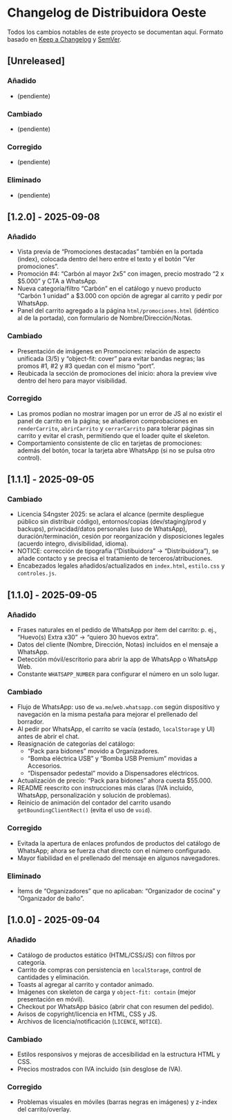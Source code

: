 # Changelog de Distribuidora Oeste

Todos los cambios notables de este proyecto se documentan aquí. Formato basado en
[Keep a Changelog](https://keepachangelog.com/es-ES/) y [SemVer](https://semver.org/lang/es/).

## [Unreleased]
### Añadido
- (pendiente)

### Cambiado
- (pendiente)

### Corregido
- (pendiente)

### Eliminado
- (pendiente)

## [1.2.0] - 2025-09-08
### Añadido
- Vista previa de “Promociones destacadas” también en la portada (index), colocada dentro del hero entre el texto y el botón “Ver promociones”.
- Promoción #4: “Carbón al mayor 2x5” con imagen, precio mostrado “2 x $5.000” y CTA a WhatsApp.
- Nueva categoría/filtro “Carbón” en el catálogo y nuevo producto “Carbón 1 unidad” a $3.000 con opción de agregar al carrito y pedir por WhatsApp.
- Panel del carrito agregado a la página `html/promociones.html` (idéntico al de la portada), con formulario de Nombre/Dirección/Notas.

### Cambiado
- Presentación de imágenes en Promociones: relación de aspecto unificada (3/5) y “object-fit: cover” para evitar bandas negras; las promos #1, #2 y #3 quedan con el mismo “port”.
- Reubicada la sección de promociones del inicio: ahora la preview vive dentro del hero para mayor visibilidad.

### Corregido
- Las promos podían no mostrar imagen por un error de JS al no existir el panel de carrito en la página; se añadieron comprobaciones en `renderCarrito`, `abrirCarrito` y `cerrarCarrito` para tolerar páginas sin carrito y evitar el crash, permitiendo que el loader quite el skeleton.
- Comportamiento consistente de clic en tarjetas de promociones: además del botón, tocar la tarjeta abre WhatsApp (si no se pulsa otro control).

## [1.1.1] - 2025-09-05
### Cambiado
- Licencia S4ngster 2025: se aclara el alcance (permite despliegue público sin distribuir código), entornos/copias (dev/staging/prod y backups), privacidad/datos personales (uso de WhatsApp), duración/terminación, cesión por reorganización y disposiciones legales (acuerdo íntegro, divisibilidad, idioma).
- NOTICE: corrección de tipografía (“Distibuidora” → “Distribuidora”), se añade contacto y se precisa el tratamiento de terceros/atribuciones.
- Encabezados legales añadidos/actualizados en `index.html`, `estilo.css` y `controles.js`.

## [1.1.0] - 2025-09-05
### Añadido
- Frases naturales en el pedido de WhatsApp por ítem del carrito: p. ej., “Huevo(s) Extra x30” → “quiero 30 huevos extra”.
- Datos del cliente (Nombre, Dirección, Notas) incluidos en el mensaje a WhatsApp.
- Detección móvil/escritorio para abrir la app de WhatsApp o WhatsApp Web.
- Constante `WHATSAPP_NUMBER` para configurar el número en un solo lugar.

### Cambiado
- Flujo de WhatsApp: uso de `wa.me`/`web.whatsapp.com` según dispositivo y navegación en la misma pestaña para mejorar el prellenado del borrador.
- Al pedir por WhatsApp, el carrito se vacía (estado, `localStorage` y UI) antes de abrir el chat.
- Reasignación de categorías del catálogo:
	- “Pack para bidones” movido a Organizadores.
	- “Bomba eléctrica USB” y “Bomba USB Premium” movidas a Accesorios.
	- “Dispensador pedestal” movido a Dispensadores eléctricos.
- Actualización de precio: “Pack para bidones” ahora cuesta $55.000.
- README reescrito con instrucciones más claras (IVA incluido, WhatsApp, personalización y solución de problemas).
- Reinicio de animación del contador del carrito usando `getBoundingClientRect()` (evita el uso de `void`).

### Corregido
- Evitada la apertura de enlaces profundos de productos del catálogo de WhatsApp; ahora se fuerza chat directo con el número configurado.
- Mayor fiabilidad en el prellenado del mensaje en algunos navegadores.

### Eliminado
- Ítems de “Organizadores” que no aplicaban: “Organizador de cocina” y “Organizador de baño”.

## [1.0.0] - 2025-09-04
### Añadido
- Catálogo de productos estático (HTML/CSS/JS) con filtros por categoría.
- Carrito de compras con persistencia en `localStorage`, control de cantidades y eliminación.
- Toasts al agregar al carrito y contador animado.
- Imágenes con skeleton de carga y `object-fit: contain` (mejor presentación en móvil).
- Checkout por WhatsApp básico (abrir chat con resumen del pedido).
- Avisos de copyright/licencia en HTML, CSS y JS.
- Archivos de licencia/notificación (`LICENCE`, `NOTICE`).

### Cambiado
- Estilos responsivos y mejoras de accesibilidad en la estructura HTML y CSS.
- Precios mostrados con IVA incluido (sin desglose de IVA).

### Corregido
- Problemas visuales en móviles (barras negras en imágenes) y z-index del carrito/overlay.
